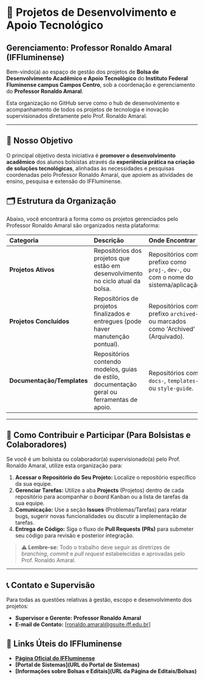 # 🚀 Projetos de Desenvolvimento e Apoio Tecnológico
## Gerenciamento: Professor Ronaldo Amaral (IFFluminense)

Bem-vindo(a) ao espaço de gestão dos projetos de **Bolsa de Desenvolvimento Acadêmico e Apoio Tecnológico** do **Instituto Federal Fluminense campus Campos Centro**, sob a coordenação e gerenciamento do **Professor Ronaldo Amaral**.

Esta organização no GitHub serve como o hub de desenvolvimento e acompanhamento de todos os projetos de tecnologia e inovação supervisionados diretamente pelo Prof. Ronaldo Amaral.

---

## 🎯 Nosso Objetivo

O principal objetivo desta iniciativa é **promover o desenvolvimento acadêmico** dos alunos bolsistas através da **experiência prática na criação de soluções tecnológicas**, alinhadas às necessidades e pesquisas coordenadas pelo Professor Ronaldo Amaral, que apoiem as atividades de ensino, pesquisa e extensão do IFFluminense.

## 🗂️ Estrutura da Organização

Abaixo, você encontrará a forma como os projetos gerenciados pelo Professor Ronaldo Amaral são organizados nesta plataforma:

| Categoria | Descrição | Onde Encontrar |
| :--- | :--- | :--- |
| **Projetos Ativos** | Repositórios dos projetos que estão em desenvolvimento no ciclo atual da bolsa. | Repositórios com prefixo como `proj-`, `dev-`, ou com o nome do sistema/aplicação. |
| **Projetos Concluídos** | Repositórios de projetos finalizados e entregues (pode haver manutenção pontual). | Repositórios com prefixo `archived-` ou marcados como 'Archived' (Arquivado). |
| **Documentação/Templates** | Repositórios contendo modelos, guias de estilo, documentação geral ou ferramentas de apoio. | Repositórios como `docs-`, `templates-`, ou `style-guide`. |

---

## 🤝 Como Contribuir e Participar (Para Bolsistas e Colaboradores)

Se você é um bolsista ou colaborador(a) supervisionado(a) pelo Prof. Ronaldo Amaral, utilize esta organização para:

1.  **Acessar o Repositório do Seu Projeto:** Localize o repositório específico da sua equipe.
2.  **Gerenciar Tarefas:** Utilize a aba **Projects** (Projetos) dentro de cada repositório para acompanhar o *board* Kanban ou a lista de tarefas da sua equipe.
3.  **Comunicação:** Use a seção **Issues** (Problemas/Tarefas) para relatar bugs, sugerir novas funcionalidades ou discutir a implementação de tarefas.
4.  **Entrega de Código:** Siga o fluxo de **Pull Requests (PRs)** para submeter seu código para revisão e posterior integração.

> **⚠️ Lembre-se:** Todo o trabalho deve seguir as diretrizes de *branching*, *commit* e *pull request* estabelecidas e aprovadas pelo Prof. Ronaldo Amaral.

---

## 📞 Contato e Supervisão

Para todas as questões relativas à gestão, escopo e desenvolvimento dos projetos:

* **Supervisor e Gerente:** **Professor Ronaldo Amaral**
* **E-mail de Contato:** [ronaldo.amaral@gsuite.iff.edu.br]

## 🔗 Links Úteis do IFFluminense

* **[Página Oficial do IFFluminense](http://portal.iff.edu.br/)**
* **[Portal de Sistemas](URL do Portal de Sistemas)** 
* **[Informações sobre Bolsas e Editais](URL da Página de Editais/Bolsas)**
